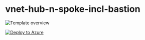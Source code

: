 # vnet-hub-n-spoke-incl-bastion

![Template overview](https://github.com/grabery/graber.cloud-azure-templates/blob/main/networking/vnet-hub-n-spoke-incl-bastion/grabercloud-bastion-template-overview.png)

[![Deploy to Azure](https://aka.ms/deploytoazurebutton)](https://portal.azure.com/#create/Microsoft.Template/uri/https%3A%2F%2Fraw.githubusercontent.com%2Fgrabery%2Fgraber.cloud-azure-templates%2Fmain%2Fnetworking%2Fvnet-hub-n-spoke-incl-bastion%2Ftemplate.json)
